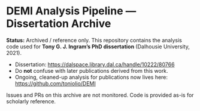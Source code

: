 # DEMI Analysis Pipeline — **Dissertation Archive**

**Status:** Archived / reference only. This repository contains the analysis code used for **Tony G. J. Ingram’s PhD dissertation** (Dalhousie University, 2021).

- Dissertation: https://dalspace.library.dal.ca/handle/10222/80766
- Do **not** confuse with later publications derived from this work.
- Ongoing, cleaned-up analysis for publications now lives here: https://github.com/toniolio/DEMI

Issues and PRs on this archive are not monitored. Code is provided as-is for scholarly reference.
